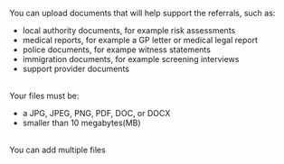 You can upload documents that will help support the referrals, such as:
  - local authority documents, for example risk assessments
  - medical reports, for example a GP letter or medical legal report
  - police documents, for exampe witness statements
  - immigration documents, for example screening interviews
  - support provider documents
<br/><br/>

Your files must be:
- a JPG, JPEG, PNG, PDF, DOC, or DOCX
- smaller than 10 megabytes(MB)
<br/><br/>

You can add multiple files
